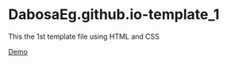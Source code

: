 # DabosaEg.github.io-template_1
This the 1st template file using HTML and CSS

<a href="https://dabosaeg.github.io/DabosaEg.github.io-template_1/" target="_blank">Demo</a>
